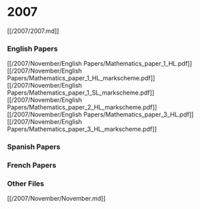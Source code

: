 # 2007

[[/2007/2007.md]]

### English Papers
[[/2007/November/English Papers/Mathematics_paper_1_HL.pdf]]
[[/2007/November/English Papers/Mathematics_paper_1_HL_markscheme.pdf]]
[[/2007/November/English Papers/Mathematics_paper_1_SL_markscheme.pdf]]
[[/2007/November/English Papers/Mathematics_paper_2_HL_markscheme.pdf]]
[[/2007/November/English Papers/Mathematics_paper_3_HL.pdf]]
[[/2007/November/English Papers/Mathematics_paper_3_HL_markscheme.pdf]]
### Spanish Papers
### French Papers

### Other Files
[[/2007/November/November.md]]

